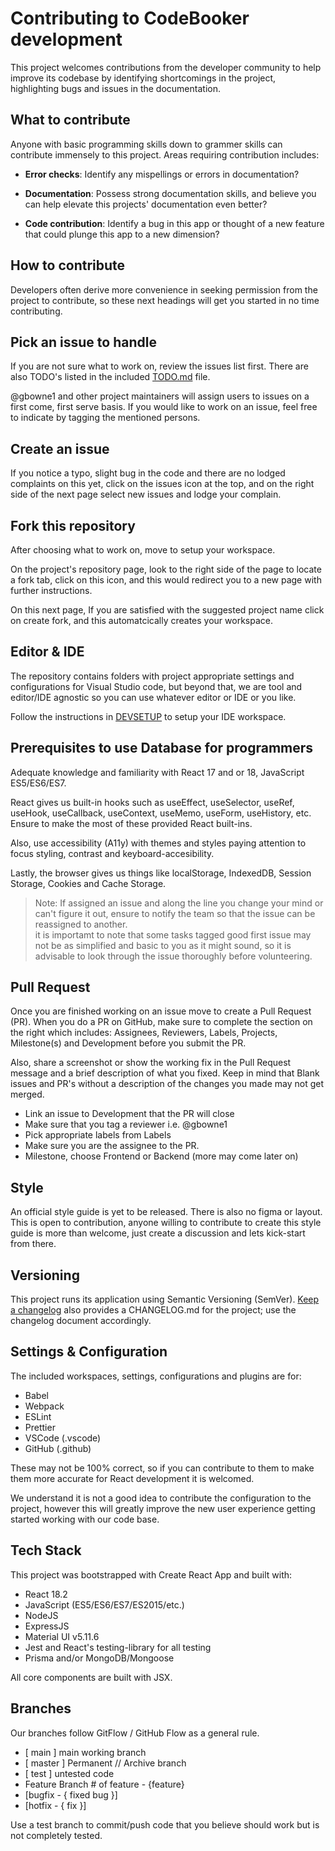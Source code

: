 # Contributing to CodeBooker development

This project welcomes contributions from the developer community to help improve its codebase by identifying shortcomings in the project, highlighting bugs and issues in the documentation.

## What to contribute

Anyone with basic programming skills down to grammer skills can contribute immensely to this project.
Areas requiring contribution includes:

- **Error checks**: Identify any mispellings or errors in documentation? 

- **Documentation**: Possess strong documentation skills, and believe you can help elevate this projects' documentation even better? 

- **Code contribution**: Identify a bug in this app or thought of a new feature that could plunge this app to a new dimension? 

## How to contribute

Developers often derive more convenience in seeking permission from the project to contribute, so these next headings will get you started in no time contributing.

## Pick an issue to handle

If you are not sure what to work on, review the issues list first. There are also TODO's listed in the included [TODO.md](./TODO.md) file. 

@gbowne1 and other project maintainers will assign users to issues on a first come, first serve basis. If you would like to work on an issue, feel free to indicate by tagging the mentioned persons.

## Create an issue

If you notice a typo, slight bug in the code and there are no lodged complaints on this yet, click on the issues icon at the top, and on the right side of the next page select new issues and lodge your complain.

## Fork this repository

After choosing what to work on, move to setup your workspace.

On the project's repository page, look to the right side of the page to locate a fork tab, click on this icon, and this would redirect you to a new page with further instructions. 

On this next page, If you are satisfied with the suggested project name click on create fork, and this automatcically creates your workspace.

## Editor & IDE

The repository contains folders with project appropriate settings and configurations for Visual Studio code, but beyond that, we are tool and editor/IDE agnostic so you can use whatever editor or IDE or you like.

Follow the instructions in [DEVSETUP](/docs/DEVSETUP.md) to setup your IDE workspace.

## Prerequisites to use Database for programmers

Adequate knowledge and familiarity with React 17 and or 18, JavaScript ES5/ES6/ES7.

React gives us built-in hooks such as useEffect, useSelector, useRef, useHook, useCallback, useContext, useMemo, useForm, useHistory, etc. Ensure to make the most of these provided React built-ins.

Also, use accessibility (A11y) with themes and styles paying attention to focus styling, contrast and keyboard-accesibility.

Lastly, the browser gives us things like localStorage, IndexedDB, Session Storage, Cookies and Cache Storage.


> Note: If assigned an issue and along the line you change your mind or can't figure it out, ensure to notify the team so that the issue can be reassigned to another. <br>
it is importamt to note that some tasks tagged good first issue may not be as simplified and basic to you as it might sound, so it is advisable to look through the issue thoroughly before volunteering.

## Pull Request

Once you are finished working on an issue move to create a Pull Request (PR).
When you do a PR on GitHub, make sure to complete the section on the right which includes: 
Assignees, Reviewers, Labels, Projects, Milestone(s) and Development before you submit the PR.

Also, share a screenshot or show the working fix in the Pull Request message and a brief description of what you fixed.
Keep in mind that Blank issues and PR's without a description of the changes you made may not get merged.

-   Link an issue to Development that the PR will close
-   Make sure that you tag a reviewer i.e. @gbowne1
-   Pick appropriate labels from Labels
-   Make sure you are the assignee to the PR.
-   Milestone, choose Frontend or Backend (more may come later on)


## Style

An official style guide is yet to be released. There is also no figma or layout. This is open to contribution, anyone willing to contribute to create this style guide is more than welcome, just create a discussion and lets kick-start from there.


## Versioning

This project runs its application using Semantic Versioning (SemVer). [Keep a changelog](keepachangelog.com) also provides a CHANGELOG.md for the project; use the changelog document accordingly.


## Settings & Configuration

The included workspaces, settings, configurations and plugins are for:

- Babel
- Webpack
- ESLint
- Prettier
- VSCode (.vscode)
- GitHub (.github)

These may not be 100% correct, so if you can contribute to them to make them more accurate for React development it is welcomed.

We understand it is not a good idea to contribute the configuration to the project, however this will greatly improve the new user experience getting started working with our code base.

## Tech Stack

This project was bootstrapped with Create React App and built with:

-   React 18.2
-   JavaScript (ES5/ES6/ES7/ES2015/etc.)
-   NodeJS
-   ExpressJS
-   Material UI v5.11.6
-   Jest and React's testing-library for all testing
-   Prisma and/or MongoDB/Mongoose

All core components are built with JSX.

## Branches

Our branches follow GitFlow / GitHub Flow as a general rule.

-   [ main ] main working branch
-   [ master ] Permanent // Archive branch
-   [ test ] untested code
-   Feature Branch # of feature - {feature}
-   [bugfix - { fixed bug }]
-   [hotfix - { fix }]

Use a test branch to commit/push code that you believe should work but is not completely tested.
